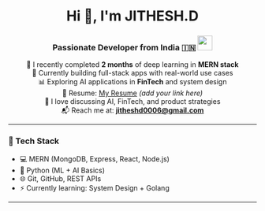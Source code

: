 <div align="center">

<h1>Hi 👋, I'm JITHESH.D</h1>

<h3>Passionate Developer from India 🇮🇳 <img src="https://upload.wikimedia.org/wikipedia/en/4/41/Flag_of_India.svg" width="30"/></h3>

</div>


<div align="center">

🌱 I recently completed <strong>2 months</strong> of deep learning in <strong>MERN stack</strong>  
🚀 Currently building full-stack apps with real-world use cases  
📊 Exploring AI applications in <strong>FinTech</strong> and system design  
📘 Resume: [My Resume](#) *(add your link here)*  
🧠 I love discussing AI, FinTech, and product strategies  
📬 Reach me at: <strong>jitheshd0006@gmail.com</strong>

</div>

---


### 🔧 Tech Stack

- 💻 MERN (MongoDB, Express, React, Node.js)
- 🤖 Python (ML + AI Basics)
- 🌐 Git, GitHub, REST APIs
- ⚡ Currently learning: System Design + Golang

---


